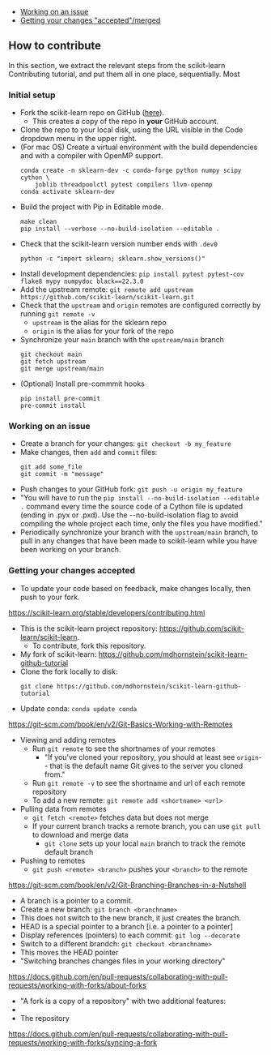 * [Working on an issue](#working-on-an-issue)
* [Getting your changes "accepted"/merged](#getting-your-changes-accepted)

## How to contribute 

In this section, we extract the relevant steps from the scikit-learn Contributing tutorial, and put them all in one place, sequentially. Most 

### Initial setup 
* Fork the scikit-learn repo on GitHub ([here](https://github.com/scikit-learn/scikit-learn)). 
    * This creates a copy of the repo in **your** GitHub account. 
* Clone the repo to your local disk, using the URL visible in the Code dropdown menu in the upper right. 
* (For mac OS) Create a virtual environment with the build dependencies and with a compiler with OpenMP support. 
    ```
    conda create -n sklearn-dev -c conda-forge python numpy scipy cython \
        joblib threadpoolctl pytest compilers llvm-openmp
    conda activate sklearn-dev
    ```
* Build the project with Pip in Editable mode. 
   ```
   make clean
   pip install --verbose --no-build-isolation --editable .
   ```
* Check that the scikit-learn version number ends with `.dev0` 
   ```
   python -c "import sklearn; sklearn.show_versions()"
   ```
* Install development dependencies: `pip install pytest pytest-cov flake8 mypy numpydoc black==22.3.0`
* Add the upstream remote: `git remote add upstream https://github.com/scikit-learn/scikit-learn.git` 
* Check that the `upstream` and `origin` remotes are configured correctly by running `git remote -v` 
   * `upstream` is the alias for the sklearn repo 
   * `origin` is the alias for your fork of the repo 
* Synchronize your `main` branch with the `upstream/main` branch
   ```
   git checkout main 
   git fetch upstream 
   git merge upstream/main 
   ```
* (Optional) Install pre-commmit hooks
   ```
   pip install pre-commit 
   pre-commit install 
   ```

### Working on an issue 
* Create a branch for your changes: `git checkout -b my_feature` 
* Make changes, then `add` and `commit` files: 
   ```
   git add some_file 
   git commit -m "message" 
   ```
* Push changes to your GitHub fork: `git push -u origin my_feature` 
* "You will have to run the `pip install --no-build-isolation --editable .` command every time the source code of a Cython file is updated (ending in .pyx or .pxd). Use the --no-build-isolation flag to avoid compiling the whole project each time, only the files you have modified." 
* Periodically synchronize your branch with the `upstream/main` branch, to pull in any changes that have been made to scikit-learn while you have been working on your branch. 

### Getting your changes accepted

* To update your code based on feedback, make changes locally, then push to your fork. 


https://scikit-learn.org/stable/developers/contributing.html

* This is the scikit-learn project repository: https://github.com/scikit-learn/scikit-learn.
   * To contribute, fork this repository. 
* My fork of scikit-learn: https://github.com/mdhornstein/scikit-learn-github-tutorial
* Clone the fork locally to disk: 
   ```
   git clone https://github.com/mdhornstein/scikit-learn-github-tutorial
   ```
* Update conda: `conda update conda`

https://git-scm.com/book/en/v2/Git-Basics-Working-with-Remotes
* Viewing and adding remotes
  * Run `git remote` to see the shortnames of your remotes
    * "If you've cloned your repository, you should at least see `origin`-- that is the default name Git gives to the server you cloned from." 
  * Run `git remote -v` to see the shortname and url of each remote repository 
  * To add a new remote: `git remote add <shortname> <url>` 
* Pulling data from remotes 
  * `git fetch <remote>` fetches data but does not merge 
  * If your current branch tracks a remote branch, you can use `git pull` to download and merge data 
    * `git clone` sets up your local `main` branch to track the remote default branch 
* Pushing to remotes 
  * `git push <remote> <branch>` pushes your `<branch>` to the remote 

https://git-scm.com/book/en/v2/Git-Branching-Branches-in-a-Nutshell
* A branch is a pointer to a commit. 
* Create a new branch: `git branch <branchname>` 
 * This does not switch to the new branch, it just creates the branch. 
* HEAD is a special pointer to a branch [i.e. a pointer to a pointer] 
* Display references (pointers) to each commit: `git log --decorate` 
* Switch to a different brandch: `git checkout <branchname>` 
 * This moves the HEAD pointer 
* "Switching branches changes files in your working directory" 


https://docs.github.com/en/pull-requests/collaborating-with-pull-requests/working-with-forks/about-forks
* "A fork is a copy of a repository" with two additional features: 
 * 
* The repository 

https://docs.github.com/en/pull-requests/collaborating-with-pull-requests/working-with-forks/syncing-a-fork
